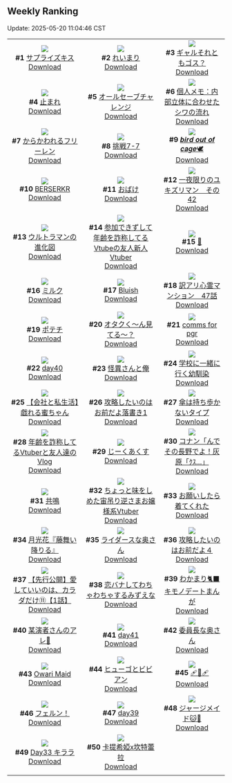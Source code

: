 ## Weekly Ranking
Update: 2025-05-20 11:04:46 CST

|      |      |      |
| :----: | :----: | :----: |
| ![](https://i.pixiv.re/c/240x480/img-master/img/2025/05/13/00/00/23/130344168_p0_master1200.jpg)<br>**#1** [サプライズキス](https://www.pixiv.net/artworks/130344168)<br>[Download](https://i.pixiv.re/img-original/img/2025/05/13/00/00/23/130344168_p0.png) | ![](https://i.pixiv.re/c/240x480/img-master/img/2025/05/13/04/30/01/130350644_p0_master1200.jpg)<br>**#2** [れいまり](https://www.pixiv.net/artworks/130350644)<br>[Download](https://i.pixiv.re/img-original/img/2025/05/13/04/30/01/130350644_p0.jpg) | ![](https://i.pixiv.re/c/240x480/img-master/img/2025/05/12/00/00/24/130309644_p0_master1200.jpg)<br>**#3** [ギャルそれともゴス？](https://www.pixiv.net/artworks/130309644)<br>[Download](https://i.pixiv.re/img-original/img/2025/05/12/00/00/24/130309644_p0.png) |
| ![](https://i.pixiv.re/c/240x480/img-master/img/2025/05/12/00/00/20/130309613_p0_master1200.jpg)<br>**#4** [止まれ](https://www.pixiv.net/artworks/130309613)<br>[Download](https://i.pixiv.re/img-original/img/2025/05/12/00/00/20/130309613_p0.png) | ![](https://i.pixiv.re/c/240x480/img-master/img/2025/05/12/18/35/28/130331446_p0_master1200.jpg)<br>**#5** [オールセーブチャレンジ](https://www.pixiv.net/artworks/130331446)<br>[Download](https://i.pixiv.re/img-original/img/2025/05/12/18/35/28/130331446_p0.jpg) | ![](https://i.pixiv.re/c/240x480/img-master/img/2025/05/13/06/00/06/130351641_p0_master1200.jpg)<br>**#6** [個人メモ：内部立体に合わせたシワの流れ](https://www.pixiv.net/artworks/130351641)<br>[Download](https://i.pixiv.re/img-original/img/2025/05/13/06/00/06/130351641_p0.jpg) |
| ![](https://i.pixiv.re/c/240x480/img-master/img/2025/05/12/00/00/22/130309636_p0_master1200.jpg)<br>**#7** [からかわれるフリーレン](https://www.pixiv.net/artworks/130309636)<br>[Download](https://i.pixiv.re/img-original/img/2025/05/12/00/00/22/130309636_p0.png) | ![](https://i.pixiv.re/c/240x480/img-master/img/2025/05/13/19/29/18/130366703_p0_master1200.jpg)<br>**#8** [挑戦7-7](https://www.pixiv.net/artworks/130366703)<br>[Download](https://i.pixiv.re/img-original/img/2025/05/13/19/29/18/130366703_p0.png) | ![](https://i.pixiv.re/c/240x480/img-master/img/2025/05/13/00/00/09/130344063_p0_master1200.jpg)<br>**#9** [𝒃𝒊𝒓𝒅 𝒐𝒖𝒕 𝒐𝒇 𝒄𝒂𝒈𝒆🕊️](https://www.pixiv.net/artworks/130344063)<br>[Download](https://i.pixiv.re/img-original/img/2025/05/13/00/00/09/130344063_p0.png) |
| ![](https://i.pixiv.re/c/240x480/img-master/img/2025/05/13/00/30/03/130345641_p0_master1200.jpg)<br>**#10** [BERSERKR](https://www.pixiv.net/artworks/130345641)<br>[Download](https://i.pixiv.re/img-original/img/2025/05/13/00/30/03/130345641_p0.jpg) | ![](https://i.pixiv.re/c/240x480/img-master/img/2025/05/13/18/22/40/130364657_p0_master1200.jpg)<br>**#11** [おばけ](https://www.pixiv.net/artworks/130364657)<br>[Download](https://i.pixiv.re/img-original/img/2025/05/13/18/22/40/130364657_p0.jpg) | ![](https://i.pixiv.re/c/240x480/img-master/img/2025/05/13/07/59/31/130353385_p0_master1200.jpg)<br>**#12** [一夜限りのユキズリマン　その42](https://www.pixiv.net/artworks/130353385)<br>[Download](https://i.pixiv.re/img-original/img/2025/05/13/07/59/31/130353385_p0.png) |
| ![](https://i.pixiv.re/c/240x480/img-master/img/2025/05/14/00/08/45/130377922_p0_master1200.jpg)<br>**#13** [ウルトラマンの進化図](https://www.pixiv.net/artworks/130377922)<br>[Download](https://i.pixiv.re/img-original/img/2025/05/14/00/08/45/130377922_p0.png) | ![](https://i.pixiv.re/c/240x480/img-master/img/2025/05/13/21/21/20/130370729_p0_master1200.jpg)<br>**#14** [参加できずして年齢を詐称してるVtubeの友人新人Vtuber](https://www.pixiv.net/artworks/130370729)<br>[Download](https://i.pixiv.re/img-original/img/2025/05/13/21/21/20/130370729_p0.png) | ![](https://i.pixiv.re/c/240x480/img-master/img/2025/05/12/00/13/34/130310572_p0_master1200.jpg)<br>**#15** [🪽](https://www.pixiv.net/artworks/130310572)<br>[Download](https://i.pixiv.re/img-original/img/2025/05/12/00/13/34/130310572_p0.jpg) |
| ![](https://i.pixiv.re/c/240x480/img-master/img/2025/05/14/20/30/03/130402603_p0_master1200.jpg)<br>**#16** [ミルク](https://www.pixiv.net/artworks/130402603)<br>[Download](https://i.pixiv.re/img-original/img/2025/05/14/20/30/03/130402603_p0.png) | ![](https://i.pixiv.re/c/240x480/img-master/img/2025/05/13/20/19/48/130368462_p0_master1200.jpg)<br>**#17** [Bluish](https://www.pixiv.net/artworks/130368462)<br>[Download](https://i.pixiv.re/img-original/img/2025/05/13/20/19/48/130368462_p0.jpg) | ![](https://i.pixiv.re/c/240x480/img-master/img/2025/05/13/12/58/50/130358414_p0_master1200.jpg)<br>**#18** [訳アリ心霊マンション　47話](https://www.pixiv.net/artworks/130358414)<br>[Download](https://i.pixiv.re/img-original/img/2025/05/13/12/58/50/130358414_p0.jpg) |
| ![](https://i.pixiv.re/c/240x480/img-master/img/2025/05/14/09/58/05/130388414_p0_master1200.jpg)<br>**#19** [ポテチ](https://www.pixiv.net/artworks/130388414)<br>[Download](https://i.pixiv.re/img-original/img/2025/05/14/09/58/05/130388414_p0.jpg) | ![](https://i.pixiv.re/c/240x480/img-master/img/2025/05/12/13/01/54/130324536_p0_master1200.jpg)<br>**#20** [オタクく〜ん見てる〜？](https://www.pixiv.net/artworks/130324536)<br>[Download](https://i.pixiv.re/img-original/img/2025/05/12/13/01/54/130324536_p0.jpg) | ![](https://i.pixiv.re/c/240x480/img-master/img/2025/05/13/05/24/48/130351240_p0_master1200.jpg)<br>**#21** [comms for pgr](https://www.pixiv.net/artworks/130351240)<br>[Download](https://i.pixiv.re/img-original/img/2025/05/13/05/24/48/130351240_p0.png) |
| ![](https://i.pixiv.re/c/240x480/img-master/img/2025/05/13/00/49/33/130346294_p0_master1200.jpg)<br>**#22** [day40](https://www.pixiv.net/artworks/130346294)<br>[Download](https://i.pixiv.re/img-original/img/2025/05/13/00/49/33/130346294_p0.jpg) | ![](https://i.pixiv.re/c/240x480/img-master/img/2025/05/12/20/39/35/130335622_p0_master1200.jpg)<br>**#23** [怪異さんと俺](https://www.pixiv.net/artworks/130335622)<br>[Download](https://i.pixiv.re/img-original/img/2025/05/12/20/39/35/130335622_p0.jpg) | ![](https://i.pixiv.re/c/240x480/img-master/img/2025/05/13/17/47/02/130363587_p0_master1200.jpg)<br>**#24** [学校に一緒に行く幼馴染](https://www.pixiv.net/artworks/130363587)<br>[Download](https://i.pixiv.re/img-original/img/2025/05/13/17/47/02/130363587_p0.png) |
| ![](https://i.pixiv.re/c/240x480/img-master/img/2025/05/13/12/00/04/130357169_p0_master1200.jpg)<br>**#25** [【会社と私生活】戯れる蜜ちゃん](https://www.pixiv.net/artworks/130357169)<br>[Download](https://i.pixiv.re/img-original/img/2025/05/13/12/00/04/130357169_p0.jpg) | ![](https://i.pixiv.re/c/240x480/img-master/img/2025/05/13/21/02/13/130370044_p0_master1200.jpg)<br>**#26** [攻略したいのはお前だよ落書き1](https://www.pixiv.net/artworks/130370044)<br>[Download](https://i.pixiv.re/img-original/img/2025/05/13/21/02/13/130370044_p0.png) | ![](https://i.pixiv.re/c/240x480/img-master/img/2025/05/13/00/00/12/130344082_p0_master1200.jpg)<br>**#27** [傘は持ち歩かないタイプ](https://www.pixiv.net/artworks/130344082)<br>[Download](https://i.pixiv.re/img-original/img/2025/05/13/00/00/12/130344082_p0.jpg) |
| ![](https://i.pixiv.re/c/240x480/img-master/img/2025/05/12/21/23/48/130337402_p0_master1200.jpg)<br>**#28** [年齢を詐称してるVtuberと友人達のVlog](https://www.pixiv.net/artworks/130337402)<br>[Download](https://i.pixiv.re/img-original/img/2025/05/12/21/23/48/130337402_p0.png) | ![](https://i.pixiv.re/c/240x480/img-master/img/2025/05/13/00/00/05/130344019_p0_master1200.jpg)<br>**#29** [じーくあくす](https://www.pixiv.net/artworks/130344019)<br>[Download](https://i.pixiv.re/img-original/img/2025/05/13/00/00/05/130344019_p0.jpg) | ![](https://i.pixiv.re/c/240x480/img-master/img/2025/05/13/10/36/06/130355801_p0_master1200.jpg)<br>**#30** [コナン「んでその長野でよ！灰原「ｸｽ…」](https://www.pixiv.net/artworks/130355801)<br>[Download](https://i.pixiv.re/img-original/img/2025/05/13/10/36/06/130355801_p0.jpg) |
| ![](https://i.pixiv.re/c/240x480/img-master/img/2025/05/13/00/00/16/130344118_p0_master1200.jpg)<br>**#31** [共鳴](https://www.pixiv.net/artworks/130344118)<br>[Download](https://i.pixiv.re/img-original/img/2025/05/13/00/00/16/130344118_p0.jpg) | ![](https://i.pixiv.re/c/240x480/img-master/img/2025/05/14/21/12/35/130404302_p0_master1200.jpg)<br>**#32** [ちょっと味をしめた宙吊り逆さまお嬢様系Vtuber](https://www.pixiv.net/artworks/130404302)<br>[Download](https://i.pixiv.re/img-original/img/2025/05/14/21/12/35/130404302_p0.png) | ![](https://i.pixiv.re/c/240x480/img-master/img/2025/05/12/17/09/40/130329036_p0_master1200.jpg)<br>**#33** [お願いしたら着てくれた](https://www.pixiv.net/artworks/130329036)<br>[Download](https://i.pixiv.re/img-original/img/2025/05/12/17/09/40/130329036_p0.jpg) |
| ![](https://i.pixiv.re/c/240x480/img-master/img/2025/05/13/19/25/41/130366594_p0_master1200.jpg)<br>**#34** [月光花『藤舞い降りる』](https://www.pixiv.net/artworks/130366594)<br>[Download](https://i.pixiv.re/img-original/img/2025/05/13/19/25/41/130366594_p0.jpg) | ![](https://i.pixiv.re/c/240x480/img-master/img/2025/05/13/00/01/18/130344389_p0_master1200.jpg)<br>**#35** [ライダースな奥さん](https://www.pixiv.net/artworks/130344389)<br>[Download](https://i.pixiv.re/img-original/img/2025/05/13/00/01/18/130344389_p0.jpg) | ![](https://i.pixiv.re/c/240x480/img-master/img/2025/05/13/18/50/47/130365416_p0_master1200.jpg)<br>**#36** [攻略したいのはお前だよ４](https://www.pixiv.net/artworks/130365416)<br>[Download](https://i.pixiv.re/img-original/img/2025/05/13/18/50/47/130365416_p0.png) |
| ![](https://i.pixiv.re/c/240x480/img-master/img/2025/05/12/20/00/42/130334235_p0_master1200.jpg)<br>**#37** [【先行公開】愛していいのは、カラダだけ⑪【1話】](https://www.pixiv.net/artworks/130334235)<br>[Download](https://i.pixiv.re/img-original/img/2025/05/12/20/00/42/130334235_p0.png) | ![](https://i.pixiv.re/c/240x480/img-master/img/2025/05/14/20/53/04/130403415_p0_master1200.jpg)<br>**#38** [恋バナしてわちゃわちゃするみずえな](https://www.pixiv.net/artworks/130403415)<br>[Download](https://i.pixiv.re/img-original/img/2025/05/14/20/53/04/130403415_p0.jpg) | ![](https://i.pixiv.re/c/240x480/img-master/img/2025/05/13/10/59/44/130356134_p0_master1200.jpg)<br>**#39** [わかまり🐈‍⬛キモノデートまんが](https://www.pixiv.net/artworks/130356134)<br>[Download](https://i.pixiv.re/img-original/img/2025/05/13/10/59/44/130356134_p0.jpg) |
| ![](https://i.pixiv.re/c/240x480/img-master/img/2025/05/13/22/15/38/130373001_p0_master1200.jpg)<br>**#40** [某演者さんのアレ🦗](https://www.pixiv.net/artworks/130373001)<br>[Download](https://i.pixiv.re/img-original/img/2025/05/13/22/15/38/130373001_p0.png) | ![](https://i.pixiv.re/c/240x480/img-master/img/2025/05/14/00/32/47/130378838_p0_master1200.jpg)<br>**#41** [day41](https://www.pixiv.net/artworks/130378838)<br>[Download](https://i.pixiv.re/img-original/img/2025/05/14/00/32/47/130378838_p0.jpg) | ![](https://i.pixiv.re/c/240x480/img-master/img/2025/05/12/00/03/04/130310039_p0_master1200.jpg)<br>**#42** [委員長な奥さん](https://www.pixiv.net/artworks/130310039)<br>[Download](https://i.pixiv.re/img-original/img/2025/05/12/00/03/04/130310039_p0.jpg) |
| ![](https://i.pixiv.re/c/240x480/img-master/img/2025/05/13/16/31/55/130361940_p0_master1200.jpg)<br>**#43** [Owari Maid](https://www.pixiv.net/artworks/130361940)<br>[Download](https://i.pixiv.re/img-original/img/2025/05/13/16/31/55/130361940_p0.jpg) | ![](https://i.pixiv.re/c/240x480/img-master/img/2025/05/13/07/29/51/130352977_p0_master1200.jpg)<br>**#44** [ヒューゴとビビアン](https://www.pixiv.net/artworks/130352977)<br>[Download](https://i.pixiv.re/img-original/img/2025/05/13/07/29/51/130352977_p0.png) | ![](https://i.pixiv.re/c/240x480/img-master/img/2025/05/13/00/01/30/130344417_p0_master1200.jpg)<br>**#45** [🩹🤍🩹](https://www.pixiv.net/artworks/130344417)<br>[Download](https://i.pixiv.re/img-original/img/2025/05/13/00/01/30/130344417_p0.jpg) |
| ![](https://i.pixiv.re/c/240x480/img-master/img/2025/05/13/21/29/16/130371033_p0_master1200.jpg)<br>**#46** [フェルン！](https://www.pixiv.net/artworks/130371033)<br>[Download](https://i.pixiv.re/img-original/img/2025/05/13/21/29/16/130371033_p0.png) | ![](https://i.pixiv.re/c/240x480/img-master/img/2025/05/12/00/58/47/130312342_p0_master1200.jpg)<br>**#47** [day39](https://www.pixiv.net/artworks/130312342)<br>[Download](https://i.pixiv.re/img-original/img/2025/05/12/00/58/47/130312342_p0.jpg) | ![](https://i.pixiv.re/c/240x480/img-master/img/2025/05/12/12/47/17/130324228_p0_master1200.jpg)<br>**#48** [ジャージメイド🐱🐰](https://www.pixiv.net/artworks/130324228)<br>[Download](https://i.pixiv.re/img-original/img/2025/05/12/12/47/17/130324228_p0.png) |
| ![](https://i.pixiv.re/c/240x480/img-master/img/2025/05/12/00/53/39/130312182_p0_master1200.jpg)<br>**#49** [Day33 キララ](https://www.pixiv.net/artworks/130312182)<br>[Download](https://i.pixiv.re/img-original/img/2025/05/12/00/53/39/130312182_p0.jpg) | ![](https://i.pixiv.re/c/240x480/img-master/img/2025/05/12/18/00/07/130330225_p0_master1200.jpg)<br>**#50** [卡提希婭x坎特蕾拉](https://www.pixiv.net/artworks/130330225)<br>[Download](https://i.pixiv.re/img-original/img/2025/05/12/18/00/07/130330225_p0.jpg) |
|      |
